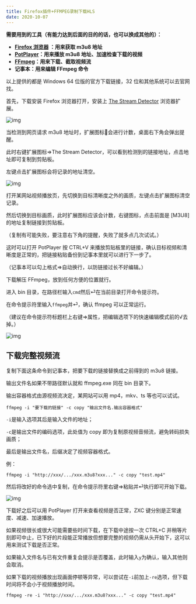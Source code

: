 ```yaml
---
title: Firefox插件+FFMPEG录制下载HLS
date: 2020-10-07
---
```


**需要用到的工具（有能力达到后面的目的的话，也可以换成其他的）：**

- **[Firefox 浏览器](https://download.mozilla.org/?product=firefox-latest-ssl&os=win64&lang=zh-CN) ：用来获取 m3u8 地址**
- **[PotPlayer](https://t1.daumcdn.net/potplayer/PotPlayer/Version/Latest/PotPlayerSetup64.exe)：用来播放 m3u8 地址、加速检查下载的视频**
- **[FFmpeg](https://ffmpeg.zeranoe.com/builds/win64/static/ffmpeg-latest-win64-static.zip)：用来下载、截取视频流**
- **记事本：用来编辑 FFmpeg 命令**

以上提供的都是 Windows 64 位版的官方下载链接，32 位和其他系统可以去官网找。



首先，下载安装 Firefox 浏览器打开，安装上 [The Stream Detector](https://addons.mozilla.org/zh-CN/firefox/addon/hls-stream-detector/) 浏览器扩展。





![img](https://gitee.com/eric-zeng/image/raw/master/picBed/image/gif/ikaeyv1601989784989.gif)





当检测到网页请求 m3u8 地址时，扩展图标🎵会进行计数，桌面右下角会弹出提醒。



此时右键扩展图标⇒The Stream Detector，可以看到检测到的链接地址，点击地址即可复制到剪贴板。



左键点击扩展图标会将记录的地址清空。





![img](https://gitee.com/eric-zeng/image/raw/master/picBed/image/gif/Ab3Ndk1601989784986.gif)





打开某网站视频播放页，先切换到目标清晰度之外的画质，左键点击扩展图标清空记录。



然后切换到目标画质，此时扩展图标应该会计数，右键图标，点击前面是 [M3U8] 的地址复制链接到剪贴板。



（复制有可能失败，要注意右下角的提醒，失败了就多点几次试试。）



这时可以打开 PotPlayer 按 CTRL+V 来播放剪贴板里的链接，确认目标视频和清晰度是正常的，把链接粘贴备份到记事本里就可以进行下一步了。



（记事本可以勾上格式⇒自动换行，以防链接过长不好编辑。）



下载解压 FFmpeg，放到任何方便的位置就行。



进入 bin 目录，在路径栏输入`cmd`然后⏎在当前目录打开命令提示符。



在命令提示符里输入`ffmpeg`并⏎，确认 ffmpeg 可以正常运行。



（建议在命令提示符标题栏上右键⇒属性，把编辑选项下的快速编辑模式前的√去掉。）





![img](https://gitee.com/eric-zeng/image/raw/master/picBed/image/gif/Sq4DRV1601989786196.gif)





## 下载完整视频流



复制下面这条命令到记事本，把要下载的链接替换成之前得到的 m3u8 链接。



输出文件名如果不带路径默认就和 ffmpeg.exe 同在 bin 目录下。



输出容器格式由源视频流决定，某网站可以用 mp4，mkv、ts 等也可以试试。



```
ffmpeg -i "要下载的链接" -c copy "输出文件名.输出容器格式" 
```



`-i`是输入选项其后是输入文件的地址；



`-c`是输出文件的编码选项，此处值为 copy 即为复制原视频音频流，避免转码损失画质；



最后是输出文件名，后缀决定了视频容器格式。



例：



```
ffmpeg -i "http://xxx/.../xxx.m3u8?xxx..." -c copy "test.mp4" 
```



然后将改好的命令选中复制，在命令提示符里右键⇒粘贴并⏎执行即可开始下载。





![img](https://gitee.com/eric-zeng/image/raw/master/picBed/image/gif/s8LpTN1601989787206.gif)





下载好之后可以用 PotPlayer 打开来查看视频是否正常，ZXC 键分别是正常速度、减速、加速播放。



如果视频很长或很大可能需要些时间下载，在下载中途按一次 CTRL+C 并稍等片刻即可中止，已下好的片段能正常播放但想要完整的视频仍需从头开始下，这可以用来测试下载是否正常。



如果输入文件名与已有文件重复会提示是否覆盖，此时输入`y`为确认，输入其他则会取消。



如果下载的视频播放出现画面停顿等异常，可以尝试在`-i`前加上`-re`选项，但下载时间将不会小于视频播放时间。



```
ffmpeg -re -i "http://xxx/.../xxx.m3u8?xxx..." -c copy "test.mp4" 
```